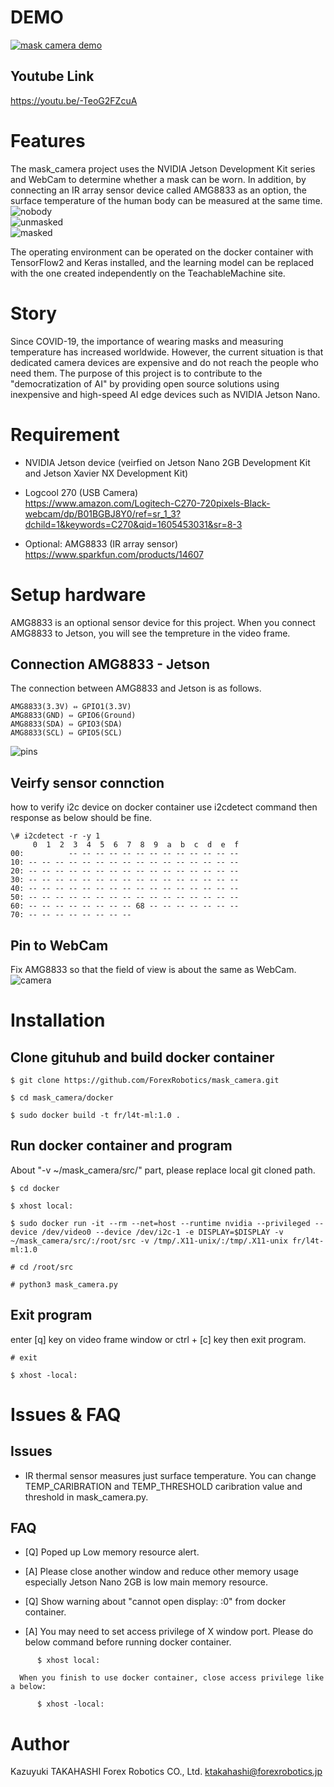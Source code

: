 # DEMO
[![mask camera demo](https://img.youtube.com/vi/-TeoG2FZcuA/0.jpg)](https://www.youtube.com/watch?v=-TeoG2FZcuA)

## Youtube Link
https://youtu.be/-TeoG2FZcuA

# Features
The mask_camera project uses the NVIDIA Jetson Development Kit series and WebCam to determine whether a mask can be worn. In addition, by connecting an IR array sensor device called AMG8833 as an option, the surface temperature of the human body can be measured at the same time.  
![nobody](https://user-images.githubusercontent.com/26875192/99282398-f8c76080-2876-11eb-9500-b9f23ebd761f.png)  
![unmasked](https://user-images.githubusercontent.com/26875192/99282440-054bb900-2877-11eb-912a-304fda48a805.png)  
![masked](https://user-images.githubusercontent.com/26875192/99282483-15639880-2877-11eb-8456-5c604e7ff530.png)  
  
The operating environment can be operated on the docker container with TensorFlow2 and Keras installed, and the learning model can be replaced with the one created independently on the TeachableMachine site.

# Story
Since COVID-19, the importance of wearing masks and measuring temperature has increased worldwide. However, the current situation is that dedicated camera devices are expensive and do not reach the people who need them. The purpose of this project is to contribute to the "democratization of AI" by providing open source solutions using inexpensive and high-speed AI edge devices such as NVIDIA Jetson Nano.

# Requirement
- NVIDIA Jetson device (veirfied on Jetson Nano 2GB Development Kit and Jetson Xavier NX Development Kit)

- Logcool 270 (USB Camera)   
https://www.amazon.com/Logitech-C270-720pixels-Black-webcam/dp/B01BGBJ8Y0/ref=sr_1_3?dchild=1&keywords=C270&qid=1605453031&sr=8-3
- Optional: AMG8833 (IR array sensor)  
https://www.sparkfun.com/products/14607

# Setup hardware
AMG8833 is an optional sensor device for this project.
When you connect AMG8833 to Jetson, you will see the  tempreture in the video frame.

## Connection AMG8833 - Jetson
The connection between AMG8833 and Jetson is as follows.
```
AMG8833(3.3V) ⇔ GPIO1(3.3V)
AMG8833(GND) ⇔ GPIO6(Ground)
AMG8833(SDA) ⇔ GPIO3(SDA)
AMG8833(SCL) ⇔ GPIO5(SCL)
```
![pins](https://user-images.githubusercontent.com/26875192/99282293-d7ff0b00-2876-11eb-84a2-0c57f7675e35.png)

## Veirfy sensor connction
how to verify i2c device on docker container
use i2cdetect command then response as below should be fine.
```
\# i2cdetect -r -y 1
     0  1  2  3  4  5  6  7  8  9  a  b  c  d  e  f
00:          -- -- -- -- -- -- -- -- -- -- -- -- --
10: -- -- -- -- -- -- -- -- -- -- -- -- -- -- -- --
20: -- -- -- -- -- -- -- -- -- -- -- -- -- -- -- --
30: -- -- -- -- -- -- -- -- -- -- -- -- -- -- -- --
40: -- -- -- -- -- -- -- -- -- -- -- -- -- -- -- --
50: -- -- -- -- -- -- -- -- -- -- -- -- -- -- -- --
60: -- -- -- -- -- -- -- -- 68 -- -- -- -- -- -- --
70: -- -- -- -- -- -- -- --
```
## Pin to WebCam
Fix AMG8833 so that the field of view is about the same as WebCam.  
![camera](https://user-images.githubusercontent.com/26875192/99282216-c158b400-2876-11eb-91c1-aa28599c0770.png)


# Installation
## Clone gituhub and build docker container
```
$ git clone https://github.com/ForexRobotics/mask_camera.git

$ cd mask_camera/docker

$ sudo docker build -t fr/l4t-ml:1.0 .
```
## Run docker container and program
About "-v ~/mask_camera/src/" part, please replace local git cloned path.
```
$ cd docker

$ xhost local:

$ sudo docker run -it --rm --net=host --runtime nvidia --privileged --device /dev/video0 --device /dev/i2c-1 -e DISPLAY=$DISPLAY -v ~/mask_camera/src/:/root/src -v /tmp/.X11-unix/:/tmp/.X11-unix fr/l4t-ml:1.0

# cd /root/src

# python3 mask_camera.py
```

## Exit program
enter [q] key on video frame window or ctrl + [c] key then exit program.
```
# exit

$ xhost -local:
```

# Issues & FAQ
## Issues
- IR thermal sensor measures just surface temperature. You can change TEMP_CARIBRATION and TEMP_THRESHOLD caribration value and threshold in mask_camera.py.

## FAQ
- [Q] Poped up Low memory resource alert. 
- [A] Please close another window and reduce other memory usage especially Jetson Nano 2GB is low main memory resource.

- [Q] Show warning about "cannot open display: :0" from docker container.
- [A] You may need to set access privilege of X window port. Please do below command before running docker container.
```
      $ xhost local:
```
      When you finish to use docker container, close access privilege like a below:
```
      $ xhost -local:
```

# Author
Kazuyuki TAKAHASHI Forex Robotics CO., Ltd.
<ktakahashi@forexrobotics.jp>